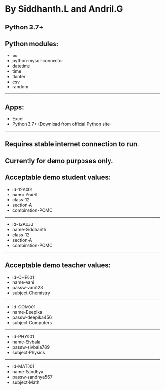# By Siddhanth.L and Andril.G

## Python 3.7+

## Python modules:

* os
* python-mysql-connector
* datetime
* time
* tkinter
* csv
* random
---------------------------------
## Apps:

* Excel
* Python 3.7+ (Download from official Python site)
---------------------------------
## Requires stable internet connection to run.

## Currently for demo purposes only.

## Acceptable demo student values:

* id-12A001
 * name-Andril
 * class-12
 * section-A
 * combination-PCMC
---------------------------------
* id-12A033
 * name-Siddhanth
 * class-12
 * section-A
 * combination-PCMC
--------------------------------- 

## Acceptable demo teacher values:

* id-CHE001
 * name-Vani
 * passw-vani123
 * subject-Chemistry
--------------------------------- 
* id-COM001
 * name-Deepika
 * passw-deepika456
 * subject-Computers
---------------------------------
* id-PHY001
 * name-Sivbala
 * passw-sivbala789
 * subject-Physics
--------------------------------- 
* id-MAT001
 * name-Sandhya
 * passw-sandhya567
 * subject-Math

